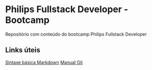 # Philips Fullstack Developer - Bootcamp
Repositório com conteúdo do bootcamp Philips Fullstack Developer

## Links úteis
[Sintaxe básica Markdown](https://www.markdownguide.org/basic-syntax/)
[Manual Git](https://git-scm.com/docs)
